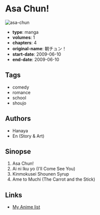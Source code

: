 # Asa Chun!

![asa-chun](https://cdn.myanimelist.net/images/manga/3/142815.jpg)

-   **type**: manga
-   **volumes**: 1
-   **chapters**: 4
-   **original-name**: 朝チュン！
-   **start-date**: 2009-06-10
-   **end-date**: 2009-06-10

## Tags

-   comedy
-   romance
-   school
-   shoujo

## Authors

-   Hanaya
-   En (Story & Art)

## Sinopse

1. Asa Chun!
2. Ai ni Iku yo (I'll Come See You)
3. Kinmokusei Shounen Syrup
4. Ame to Muchi (The Carrot and the Stick)

## Links

-   [My Anime list](https://myanimelist.net/manga/32093/Asa_Chun)
